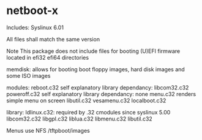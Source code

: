 netboot-x
=========

Includes:
Syslinux 6.01

All files shall match the same version

Note This package does not include files for booting (U)EFI firmware located in efi32 efi64 directories

memdisk: allows for booting boot floppy images, hard disk images and some ISO images

modules:
	reboot.c32 	self explanatory		library dependancy: libcom32.c32
	poweroff.c32	self explanatory		library dependancy: none
	menu.c32	renders simple menu on screen	libutil.c32
	vesamenu.c32
	localboot.c32
	
library:
	ldlinux.c32: required by .32 cmodules since syslinux 5.00
	libcom32.c32 
	libgpl.c32 
	liblua.c32 
	libmenu.c32 
	libutil.c32

Menus use NFS /tftpboot/images




